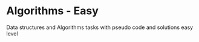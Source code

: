 # Algorithms - Easy

Data structures and Algorithms tasks with pseudo code and solutions easy level
